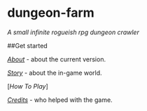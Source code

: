 # dungeon-farm
 _A small infinite rogueish rpg dungeon crawler_

##Get started

[_About_](https://github.com/sam0s/dungeon-farm/wiki/About) - about the current version.

[_Story_](https://github.com/sam0s/dungeon-farm/wiki/Story) - about the in-game world.

[_How To Play_]

[_Credits_](https://github.com/sam0s/dungeon-farm/wiki/Credits) - who helped with the game.
